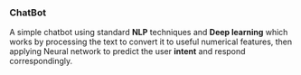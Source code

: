 ### ChatBot

A simple chatbot using standard <b>NLP</b> techniques and <b>Deep learning</b> which works by processing the text 
to convert it to useful numerical features, then applying Neural network to predict the user <b>intent</b> and respond correspondingly.

